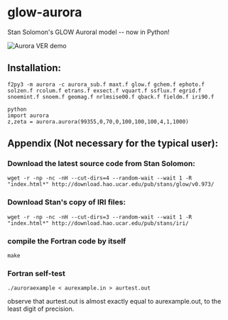# glow-aurora
Stan Solomon's GLOW Auroral model -- now in Python!

![Aurora VER demo](http://blogs.bu.edu/mhirsch/files/2015/04/plotglow.png)

Installation:
-------------
```
f2py3 -m aurora -c aurora_sub.f maxt.f glow.f gchem.f ephoto.f solzen.f rcolum.f etrans.f exsect.f vquart.f ssflux.f egrid.f snoemint.f snoem.f geomag.f nrlmsise00.f qback.f fieldm.f iri90.f
```

```
python
import aurora
z,zeta = aurora.aurora(99355,0,70,0,100,100,100,4,1,1000)
```


Appendix (Not necessary for the typical user):
----------------------------------------------
### Download the latest source code from Stan Solomon:
``` 
wget -r -np -nc -nH --cut-dirs=4 --random-wait --wait 1 -R "index.html*" http://download.hao.ucar.edu/pub/stans/glow/v0.973/
```

### Download Stan's copy of IRI files:
```
wget -r -np -nc -nH --cut-dirs=3 --random-wait --wait 1 -R "index.html*" http://download.hao.ucar.edu/pub/stans/iri/
```

### compile the Fortran code by itself
```
make
```

### Fortran self-test
```
./auroraexample < aurexample.in > aurtest.out
```
observe that aurtest.out is almost exactly equal to aurexample.out, to the least digit of precision.
